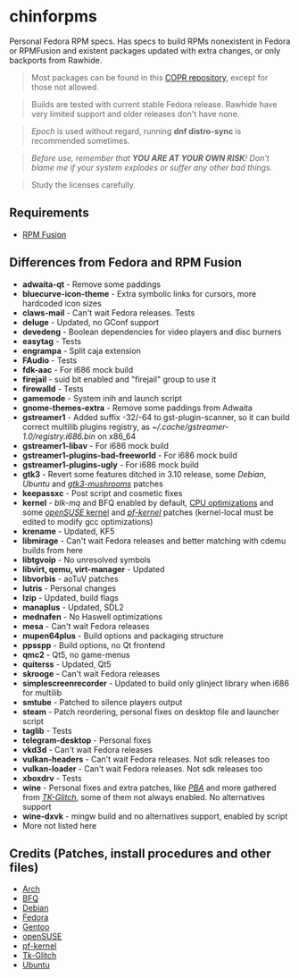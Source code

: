 # chinforpms

Personal Fedora RPM specs. Has specs to build RPMs nonexistent in Fedora or RPMFusion and existent packages updated with extra changes, or only backports from Rawhide.

> Most packages can be found in this [COPR repository](https://copr.fedorainfracloud.org/coprs/phantomx/chinforpms), except for those not allowed.

> Builds are tested with current stable Fedora release. Rawhide have very limited support and older releases don't have none. 

> *Epoch* is used without regard, running **dnf distro-sync** is recommended sometimes.

>_Before use, remember that **YOU ARE AT YOUR OWN RISK**! Don't blame me if your
>system explodes or suffer any other bad things._

>Study the licenses carefully.

## Requirements

 * [RPM Fusion](https://rpmfusion.org)

## Differences from Fedora and RPM Fusion

 * **adwaita-qt** - Remove some paddings
 * **bluecurve-icon-theme** - Extra symbolic links for cursors, more hardcoded icon sizes
 * **claws-mail** - Can't wait Fedora releases. Tests
 * **deluge** - Updated, no GConf support
 * **devedeng** - Boolean dependencies for video players and disc burners
 * **easytag** - Tests
 * **engrampa** - Split caja extension
 * **FAudio** - Tests
 * **fdk-aac** - For i686 mock build
 * **firejail** - suid bit enabled and "firejail" group to use it
 * **firewalld** - Tests
 * **gamemode** - System inih and launch script
 * **gnome-themes-extra** - Remove some paddings from Adwaita
 * **gstreamer1** - Added suffix -32/-64 to gst-plugin-scanner, so it can build
                    correct multilib plugins registry, as
                    _~/.cache/gstreamer-1.0/registry.i686.bin_ on x86_64
 * **gstreamer1-libav** - For i686 mock build
 * **gstreamer1-plugins-bad-freeworld** - For i686 mock build
 * **gstreamer1-plugins-ugly** - For i686 mock build
 * **gtk3** - Revert some features ditched in 3.10 release, some _Debian_,
              _Ubuntu_ and [_gtk3-mushrooms_](https://github.com/TomaszGasior/gtk3-mushrooms) patches
 * **keepassxc** - Post script and cosmetic fixes
 * **kernel** - _blk-mq_ and BFQ enabled by default, [CPU optimizations](https://github.com/graysky2/kernel_gcc_patch) and some
                [_openSUSE_ kernel](http://kernel.opensuse.org/cgit/kernel-source) and [_pf-kernel_](https://gitlab.com/post-factum/pf-kernel/wikis/README) patches
                (kernel-local must be edited to modify gcc optimizations)
 * **krename** - Updated, KF5
 * **libmirage** - Can't wait Fedora releases and better matching with cdemu builds from here
 * **libtgvoip** - No unresolved symbols
 * **libvirt, qemu, virt-manager** - Updated
 * **libvorbis** - aoTuV patches
 * **lutris** - Personal changes
 * **lzip** - Updated, build flags
 * **manaplus** - Updated, SDL2
 * **mednafen** - No Haswell optimizations
 * **mesa** - Can't wait Fedora releases
 * **mupen64plus** - Build options and packaging structure
 * **ppsspp** - Build options, no Qt frontend
 * **qmc2** - Qt5, no game-menus
 * **quiterss** - Updated, Qt5
 * **skrooge** - Can't wait Fedora releases
 * **simplescreenrecorder** - Updated to build only glinject library when i686 for multilib
 * **smtube** - Patched to silence players output
 * **steam** - Patch reordering, personal fixes on desktop file and launcher script
 * **taglib** - Tests
 * **telegram-desktop** - Personal fixes
 * **vkd3d** - Can't wait Fedora releases
 * **vulkan-headers** - Can't wait Fedora releases. Not sdk releases too
 * **vulkan-loader** - Can't wait Fedora releases. Not sdk releases too
 * **xboxdrv** - Tests
 * **wine** - Personal fixes and extra patches, like [_PBA_](https://github.com/acomminos/wine-pba) and
              more gathered from [_TK-Glitch_](https://github.com/Tk-Glitch/PKGBUILDS/tree/master/wine-tkg-git), some of them not always enabled.
              No alternatives support
 * **wine-dxvk** - mingw build and no alternatives support, enabled by script
 * More not listed here

## Credits (Patches, install procedures and other files)
* [Arch](https://www.archlinux.org)
* [BFQ](http://algo.ing.unimo.it/people/paolo/disk_sched)
* [Debian](https://www.debian.org)
* [Fedora](https://fedoraproject.org)
* [Gentoo](https://www.gentoo.org)
* [openSUSE](https://www.opensuse.org)
* [pf-kernel](https://gitlab.com/post-factum/pf-kernel)
* [Tk-Glitch](https://github.com/Tk-Glitch)
* [Ubuntu](https://www.ubuntu.com)
